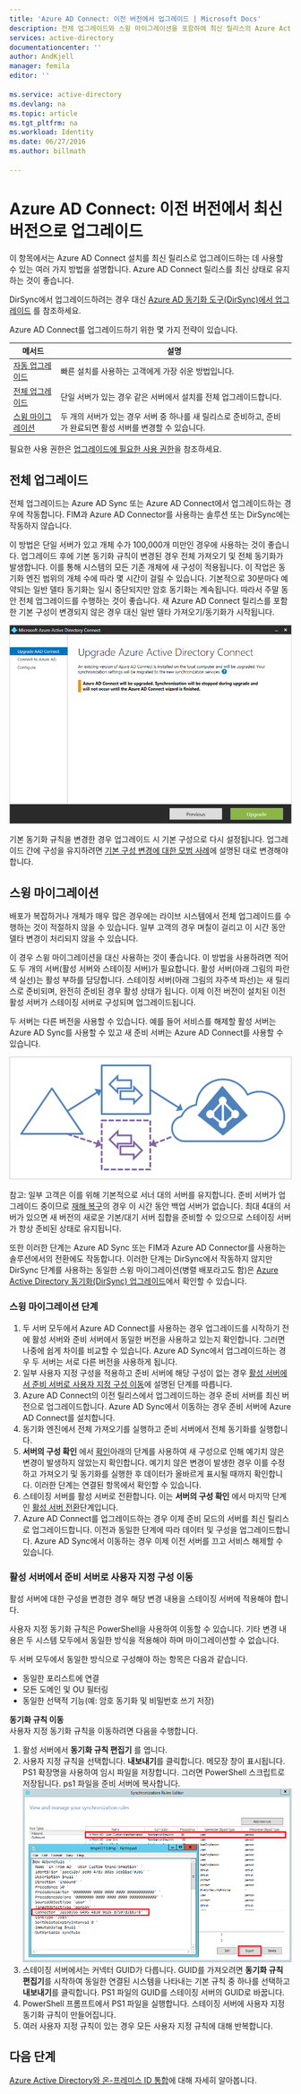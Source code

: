 ```yaml
---
title: 'Azure AD Connect: 이전 버전에서 업그레이드 | Microsoft Docs'
description: 전체 업그레이드와 스윙 마이그레이션을 포함하여 최신 릴리스의 Azure Active Direcotry Connect로 업그레이드하는 여러 방법을 설명합니다.
services: active-directory
documentationcenter: ''
author: AndKjell
manager: femila
editor: ''

ms.service: active-directory
ms.devlang: na
ms.topic: article
ms.tgt_pltfrm: na
ms.workload: Identity
ms.date: 06/27/2016
ms.author: billmath

---
```

# <a name="azure-ad-connect:-upgrade-from-a-previous-version-to-the-latest"></a>Azure AD Connect: 이전 버전에서 최신 버전으로 업그레이드
이 항목에서는 Azure AD Connect 설치를 최신 릴리스로 업그레이드하는 데 사용할 수 있는 여러 가지 방법을 설명합니다. Azure AD Connect 릴리스를 최신 상태로 유지하는 것이 좋습니다.

DirSync에서 업그레이드하려는 경우 대신 [Azure AD 동기화 도구(DirSync)에서 업그레이드](active-directory-aadconnect-dirsync-upgrade-get-started.md) 를 참조하세요.

Azure AD Connect를 업그레이드하기 위한 몇 가지 전략이 있습니다.

| 메서드 | 설명 |
| --- | --- |
| [자동 업그레이드](active-directory-aadconnect-feature-automatic-upgrade.md) |빠른 설치를 사용하는 고객에게 가장 쉬운 방법입니다. |
| [전체 업그레이드](#in-place-upgrade) |단일 서버가 있는 경우 같은 서버에서 설치를 전체 업그레이드합니다. |
| [스윙 마이그레이션](#swing-migration) |두 개의 서버가 있는 경우 서버 중 하나를 새 릴리스로 준비하고, 준비가 완료되면 활성 서버를 변경할 수 있습니다. |

필요한 사용 권한은 [업그레이드에 필요한 사용 권한](active-directory-aadconnect-accounts-permissions.md#upgrade)을 참조하세요.

## <a name="in-place-upgrade"></a>전체 업그레이드
전체 업그레이드는 Azure AD Sync 또는 Azure AD Connect에서 업그레이드하는 경우에 작동합니다. FIM과 Azure AD Connector를 사용하는 솔루션 또는 DirSync에는 작동하지 않습니다.

이 방법은 단일 서버가 있고 개체 수가 100,000개 미만인 경우에 사용하는 것이 좋습니다. 업그레이드 후에 기본 동기화 규칙이 변경된 경우 전체 가져오기 및 전체 동기화가 발생합니다. 이를 통해 시스템의 모든 기존 개체에 새 구성이 적용됩니다. 이 작업은 동기화 엔진 범위의 개체 수에 따라 몇 시간이 걸릴 수 있습니다. 기본적으로 30분마다 예약되는 일반 델타 동기화는 일시 중단되지만 암호 동기화는 계속됩니다. 따라서 주말 동안 전체 업그레이드를 수행하는 것이 좋습니다. 새 Azure AD Connect 릴리스를 포함한 기본 구성이 변경되지 않은 경우 대신 일반 델타 가져오기/동기화가 시작됩니다.  

![전체 업그레이드](./media/active-directory-aadconnect-upgrade-previous-version/inplaceupgrade.png)

기본 동기화 규칙을 변경한 경우 업그레이드 시 기본 구성으로 다시 설정됩니다. 업그레이드 간에 구성을 유지하려면 [기본 구성 변경에 대한 모범 사례](active-directory-aadconnectsync-best-practices-changing-default-configuration.md)에 설명된 대로 변경해야 합니다.

## <a name="swing-migration"></a>스윙 마이그레이션
배포가 복잡하거나 개체가 매우 많은 경우에는 라이브 시스템에서 전체 업그레이드를 수행하는 것이 적절하지 않을 수 있습니다. 일부 고객의 경우 며칠이 걸리고 이 시간 동안 델타 변경이 처리되지 않을 수 있습니다.

이 경우 스윙 마이그레이션을 대신 사용하는 것이 좋습니다. 이 방법을 사용하려면 적어도 두 개의 서버(활성 서버와 스테이징 서버)가 필요합니다. 활성 서버(아래 그림의 파란색 실선)는 활성 부하를 담당합니다. 스테이징 서버(아래 그림의 자주색 파선)는 새 릴리스로 준비되며, 완전히 준비된 경우 활성 상태가 됩니다. 이제 이전 버전이 설치된 이전 활성 서버가 스테이징 서버로 구성되며 업그레이드됩니다.

두 서버는 다른 버전을 사용할 수 있습니다. 예를 들어 서비스를 해제할 활성 서버는 Azure AD Sync를 사용할 수 있고 새 준비 서버는 Azure AD Connect를 사용할 수 있습니다.

![스테이징 서버](./media/active-directory-aadconnect-upgrade-previous-version/stagingserver1.png)

참고: 일부 고객은 이를 위해 기본적으로 서너 대의 서버를 유지합니다. 준비 서버가 업그레이드 중이므로 [재해 복구](active-directory-aadconnectsync-operations.md#disaster-recovery)의 경우 이 시간 동안 백업 서버가 없습니다. 최대 4대의 서버가 있으면 새 버전의 새로운 기본/대기 서버 집합을 준비할 수 있으므로 스테이징 서버가 항상 준비된 상태로 유지됩니다.

또한 이러한 단계는 Azure AD Sync 또는 FIM과 Azure AD Connector를 사용하는 솔루션에서의 전환에도 작동합니다. 이러한 단계는 DirSync에서 작동하지 않지만 DirSync 단계를 사용하는 동일한 스윙 마이그레이션(병렬 배포라고도 함)은 [Azure Active Directory 동기화(DirSync) 업그레이드](active-directory-aadconnect-dirsync-upgrade-get-started.md)에서 확인할 수 있습니다.

### <a name="swing-migration-steps"></a>스윙 마이그레이션 단계
1. 두 서버 모두에서 Azure AD Connect를 사용하는 경우 업그레이드를 시작하기 전에 활성 서버와 준비 서버에서 동일한 버전을 사용하고 있는지 확인합니다. 그러면 나중에 쉽게 차이를 비교할 수 있습니다. Azure AD Sync에서 업그레이드하는 경우 두 서버는 서로 다른 버전을 사용하게 됩니다.
2. 일부 사용자 지정 구성을 적용하고 준비 서버에 해당 구성이 없는 경우 [활성 서버에서 준비 서버로 사용자 지정 구성 이동](#move-custom-configuration-from-active-to-staging-server)에 설명된 단계를 따릅니다.
3. Azure AD Connect의 이전 릴리스에서 업그레이드하는 경우 준비 서버를 최신 버전으로 업그레이드합니다. Azure AD Sync에서 이동하는 경우 준비 서버에 Azure AD Connect를 설치합니다.
4. 동기화 엔진에서 전체 가져오기를 실행하고 준비 서버에서 전체 동기화를 실행합니다.
5. **서버의 구성 확인** 에서 [확인](active-directory-aadconnectsync-operations.md#verify-the-configuration-of-a-server)아래의 단계를 사용하여 새 구성으로 인해 예기치 않은 변경이 발생하지 않았는지 확인합니다. 예기치 않은 변경이 발생한 경우 이를 수정하고 가져오기 및 동기화를 실행한 후 데이터가 올바르게 표시될 때까지 확인합니다. 이러한 단계는 연결된 항목에서 확인할 수 있습니다.
6. 스테이징 서버를 활성 서버로 전환합니다. 이는 **서버의 구성 확인** 에서 마지막 단계인 [활성 서버 전환](active-directory-aadconnectsync-operations.md#verify-the-configuration-of-a-server)단계입니다.
7. Azure AD Connect를 업그레이드하는 경우 이제 준비 모드의 서버를 최신 릴리스로 업그레이드합니다. 이전과 동일한 단계에 따라 데이터 및 구성을 업그레이드합니다. Azure AD Sync에서 이동하는 경우 이제 이전 서버를 끄고 서비스 해제할 수 있습니다.

### <a name="move-custom-configuration-from-active-to-staging-server"></a>활성 서버에서 준비 서버로 사용자 지정 구성 이동
활성 서버에 대한 구성을 변경한 경우 해당 변경 내용을 스테이징 서버에 적용해야 합니다.

사용자 지정 동기화 규칙은 PowerShell을 사용하여 이동할 수 있습니다. 기타 변경 내용은 두 시스템 모두에서 동일한 방식을 적용해야 하며 마이그레이션할 수 없습니다.

두 서버 모두에서 동일한 방식으로 구성해야 하는 항목은 다음과 같습니다.

* 동일한 포리스트에 연결
* 모든 도메인 및 OU 필터링
* 동일한 선택적 기능(예: 암호 동기화 및 비밀번호 쓰기 저장)

**동기화 규칙 이동**  
 사용자 지정 동기화 규칙을 이동하려면 다음을 수행합니다.

1. 활성 서버에서 **동기화 규칙 편집기** 를 엽니다.
2. 사용자 지정 규칙을 선택합니다. **내보내기**를 클릭합니다. 메모장 창이 표시됩니다. PS1 확장명을 사용하여 임시 파일을 저장합니다. 그러면 PowerShell 스크립트로 저장됩니다. ps1 파일을 준비 서버에 복사합니다.
   ![동기화 규칙 내보내기](./media/active-directory-aadconnect-upgrade-previous-version/exportrule.png)
3. 스테이징 서버에서는 커넥터 GUID가 다릅니다. GUID를 가져오려면 **동기화 규칙 편집기**를 시작하여 동일한 연결된 시스템을 나타내는 기본 규칙 중 하나를 선택하고 **내보내기**를 클릭합니다. PS1 파일의 GUID를 스테이징 서버의 GUID로 바꿉니다.
4. PowerShell 프롬프트에서 PS1 파일을 실행합니다. 스테이징 서버에 사용자 지정 동기화 규칙이 만들어집니다.
5. 여러 사용자 지정 규칙이 있는 경우 모든 사용자 지정 규칙에 대해 반복합니다.

## <a name="next-steps"></a>다음 단계
[Azure Active Directory와 온-프레미스 ID 통합](active-directory-aadconnect.md)에 대해 자세히 알아봅니다.

<!--HONumber=Oct16_HO2-->


